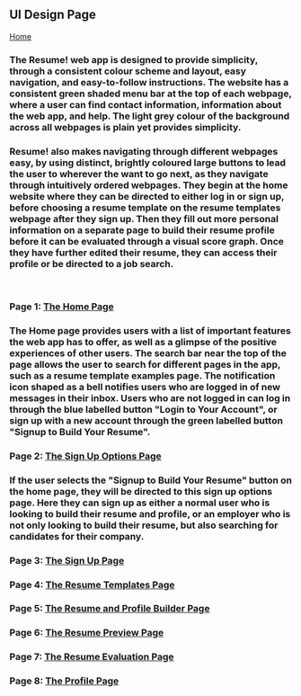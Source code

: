 ## UI Design Page 

[Home](README.md)  

### The Resume! web app is designed to provide simplicity, through a consistent colour scheme and layout, easy navigation, and easy-to-follow instructions. The website has a consistent green shaded menu bar at the top of each webpage, where a user can find contact information, information about the web app, and help. The light grey colour of the background across all webpages is plain yet provides simplicity. ###

### Resume! also makes navigating through different webpages easy, by using distinct, brightly coloured large buttons to lead the user to wherever the want to go next, as they navigate through intuitively ordered webpages. They begin at the home website where they can be directed to either log in or sign up, before choosing a resume template on the resume templates webpage after they sign up. Then they fill out more personal information on a separate page to build their resume profile before it can be evaluated through a visual score graph. Once they have further edited their resume, they can access their profile or be directed to a job search. ###
<br>

### Page 1: <a href="files/resume _ Home.zip">The Home Page</a>

### The Home page provides users with a list of important features the web app has to offer, as well as a glimpse of the positive      experiences of other users. The search bar near the top of the page allows the user to search for different pages in the app, such as a resume template examples page. The notification icon shaped as a bell notifies users who are logged in of new messages in their inbox. Users who are not logged in can log in through the blue labelled button "Login to Your Account", or sign up with a new account through the green labelled button "Signup to Build Your Resume". ###


### Page 2: <a href="files/resume _ LoginOptionsPage.zip">The Sign Up Options Page</a> 

### If the user selects the "Signup to Build Your Resume" button on the home page, they will be directed to this sign up options page. Here they can sign up as either a normal user who is looking to build their resume and profile, or an employer who is not only looking to build their resume, but also searching for candidates for their company. ###


### Page 3: <a href="files/resume _ LoginPage.zip">The Sign Up Page</a> 

### Page 4: <a href="files/resume _ ResumeTemplatesPage.zip">The Resume Templates Page</a> 

### Page 5: <a href="files/resume _ ResumeBuilderPage.zip">The Resume and Profile Builder Page</a>  

### Page 6: <a href="files/resume _ ResumeEditorPage.zip">The Resume Preview Page</a>       

### Page 7: <a href="files/resume _ ResumeScorePage.zip">The Resume Evaluation Page</a>

### Page 8: <a href="files/resume _ ProfilePage.zip">The Profile Page</a> 
